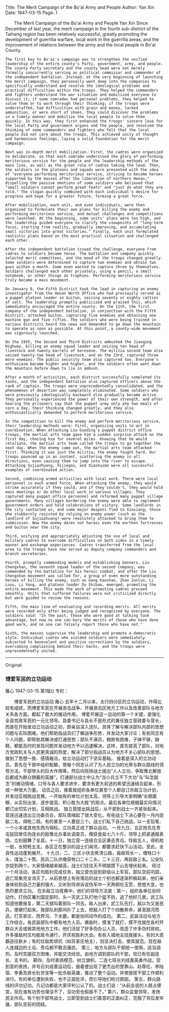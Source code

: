 Title: The Merit Campaign of the Bo'ai Army and People
Author: Yan Xin
Date: 1947-03-15
Page: 1

　　The Merit Campaign of the Bo'ai Army and People
    Yan Xin
    Since December of last year, the merit campaign in the fourth sub-district of the Taihang region has been relatively successful, greatly promoting the development of guerrilla warfare, local work in the guerrilla areas, and the improvement of relations between the army and the local people in Bo'ai County.

    The first key to Bo'ai's campaign was to strengthen the unified leadership of the entire county's Party, government, army, and people. The county Party secretary and the county head were not merely formally concurrently serving as political commissar and commander of the independent battalion. Instead, at the very beginning of launching the merit campaign, they personally went deep into the companies to specifically understand and resolve the ideological problems and practical difficulties within the troops. They helped the commanders and fighters understand the war situation and mobilized everyone to discuss it; if some comrades had personal problems, they helped to solve them or to work through their thinking; if the troops were understaffed, had difficulties with grain and money, lacked ammunition, or were short of shoes, they could discover the problems in a timely manner and mobilize the local people to solve them quickly. In this way, they first enhanced the troops' sincere love for the local Party and government organs and the people, and resolved the thinking of some commanders and fighters who felt that the local people did not care about the troops. This achieved unity of thought and harmonious feelings, laying a solid foundation for the merit campaign.

    Next was in-depth merit mobilization. First, the cadres were organized to deliberate, so that each comrade understood the glory of performing meritorious service for the people and the leadership methods of the mass line, as well as the great role of cadres taking the lead. Then, the soldiers in the platoons and squads were presented with the idea of "everyone performing meritorious service, striving to become heroes supported by the masses after the liberation of northern Henan," dispelling the passive emotions of some soldiers who believed that "small soldiers cannot perform great feats" and "just do what they are told." The slogan quickly combined with each individual's desire for progress and hope for a greater future, forming a great force.

    After mobilization, each unit, and even individuals, were then organized to formulate their own plans for killing the enemy and performing meritorious service, and mutual challenges and competitions were launched. At the beginning, some units' plans were too high, and the leadership guided everyone to clarify the viewpoints of "long-term focus, starting from reality, gradually improving, and accumulating small victories into great victories." Finally, each unit formulated realistic plans based on the most practical situation and challenged each other.

    After the independent battalion issued the challenge, everyone from cadres to soldiers became tense. The battalion and company quickly selected merit committees, and the mood of the troops changed greatly. Some soldiers were determined to capture two enemies and obtain two guns within a month. Some even wanted to capture three by themselves. Soldiers challenged each other privately, using a pencil, a small notebook, or other things as trophies. Performing meritorious service truly became a mass movement.

    On January 9, the Fifth District took the lead in capturing an enemy investigator from the Henan North Office who had previously served as a puppet platoon leader in Guitun, seizing seventy or eighty catties of salt. The leadership promptly publicized and praised this, which immediately encouraged the entire county. On the 11th, the first company of the independent battalion, in conjunction with the Fifth District, attacked Guitun, capturing five enemies and obtaining one machine gun and five rifles. The soldiers who were being trained in various districts heard the news and demanded to go down the mountain to operate as soon as possible. At this point, a county-wide movement was vigorously launched.

    On the 19th, the Second and Third Districts ambushed the Jiaoqing Highway, killing an enemy squad leader and seizing ten head of livestock and twenty barrels of kerosene. The militia second team also seized twenty-two head of livestock, and on the 23rd, captured three more enemies. The public security team also captured two. Everyone's enthusiasm became higher and higher, and the soldiers often went down the mountain before dawn to lie in ambush.

    After a month of activities, each district successfully completed its tasks, and the independent battalion also captured officers above the rank of captain. The troops were unprecedentedly consolidated, and the phenomenon of desertion was completely eliminated. Some soldiers who were previously ideologically backward also gradually became active. They personally experienced the power of their own strength, and after hearing the prisoners say that the puppet army only ate two meals of corn a day, their thinking changed greatly, and they also enthusiastically demanded to perform meritorious service.

    In the competition to kill the enemy and perform meritorious service, their leadership methods were: First, organizing units to act in coordination. When attacking Liu Guoding's puppet district office troops, the martial arts team gave him a sudden surprise attack on the first day, chasing him for several miles. Knowing that he would retaliate, the martial arts team called the troops to go together the next day. When the enemy came out, the martial arts team attacked first. Thinking it was just the militia, the enemy fought hard. Our troops pounced up in an instant, scattering the enemy in all directions, even causing them to jump into the river to escape. Attacking Sujiazhuang, Xijiegou, and Xiashuimo were all successful examples of coordinated action.

    Second, combining armed activities with local work. There were local personnel in each armed force. When attacking the enemy, they would strike accurately if they could, and if they couldn't, they would hold mass meetings or do other local work in various villages. They captured many puppet office personnel and reformed many puppet village governments. Many villages bordering the enemy were able to implement government orders and hold celebrations of victory. Some landlords in the city contacted us, and some major despots fled to Xinxiang; those who stubbornly resisted by relying on enemy power (such as the landlord of Sujiazhuang) were resolutely attacked to bring them to submission. Now the enemy dares not harass even the earthen fortresses and Guitun near the city.

    Third, unifying and appropriately adjusting the use of local and military cadres to overcome difficulties on both sides in a timely manner and exchange experiences. Cadres transferred from the local area to the troops have now served as deputy company commanders and branch secretaries.

    Fourth, promptly commending models and establishing banners. Liu Chengshan, the seventh squad leader of the second company, was commended by the battalion for his heroic combat, and after the Liu Chengshan movement was called for, a group of even more outstanding heroes of killing the enemy, such as Gang Kaoshan, Zhao Zunlun, Li Lusu, Li Yong, and platoon leader Du Shibao, emerged, promoting the entire movement. This made the work of promoting cadres proceed smoothly. Units that suffered failures were not criticized directly but were guided to review the reasons.

    Fifth, the mass line of evaluating and recording merits. All merits were recorded only after being judged and recognized by everyone. The soldiers said: "In the past, those who were good at talking took advantage, but now no one can bury the merits of those who have done good work, and no one can falsely report those who have not."

    Sixth, the masses supervise the leadership and promote a democratic style. Individual cadres who scolded soldiers were immediately subjected to benevolent and positive corrections by the soldiers, overcoming complaining behind their backs, and the troops were unprecedentedly united.



<hr /> 

Original: 


### 博爱军民的立功运动
雁心
1947-03-15
第1版()
专栏：

　　博爱军民的立功运动
    雁心
    去年十二月以来，太行四分区的立功运动，作得比较有成绩，而博爱军民在开展游击战争、开展游击区地方工作以及改善部队与地方关系各方面，都起了极大的推动作用。
    博爱开展这一运动的第一个关键，是强化全县党政军民的一元化领导。县委书记与县长不是形式的兼任独立营政委与营长，而是在开始发动立功运动之初，即亲自深入连队，具体了解与解决部队内部的思想问题与实际困难。他们帮助指战员们了解战争形势，并发动大家讨论；有些同志有个人问题，即帮助其解决或打通思想；部队不满员，粮款有困难，子弹不够，缺鞋，都能及时的发现问题并发动地方予以迅速解决。这样，首先提高了部队，对地方党政机关与人民更真诚的热爱，解决了部分指战员认为地方不关心部队的思想。做到了思想一致、感情融洽，给立功运动打下坚实基础。
    接着是深入的立功动员。首先在干部中组织酝酿，使每个同志认识了为人民立功的光荣与群众路线的领导方法，干部带头的巨大作用等。然后向班排战士提出“人人立功、争取豫北解放后都成为群众拥戴的英雄”，打通部分战士中认为“当小兵立不下大功”与“叫怎就怎”的被动情绪。口号与各人要求进步，要求有更大前途的希望迅速结合起来，形成一种很大力量。
    动员之后，接着就组织各单位甚至个人都自订杀敌立功计划，并发动互相挑战竞赛。一开始有的单位计划太高，领导上引导大家明确“长期着眼、从实际出发、逐步提高、积小胜为大胜”的观点。最后各单位根据最实际情况都订出切实计划，互相挑战。
    独立营提出挑战后，从干部到战士一齐紧张起来。营连迅速选出立功委员会，部队情绪起了很大变化。有些战士下决心要在一月内捉敌二名，得枪二枝。有的甚至一人要捉三个。战士们私下自己挑战，以一支铅笔、一个小本或其他东西为锦标。立功真正成了群众运动。
    一月九日，五区抢先在贵屯捉回曾任伪连长的敌豫北办事处调查员，缴获食盐七八十斤。领导上抓紧通报表扬，立刻鼓舞了全县。十一日，独立营一连结合五区袭击贵屯，俘敌五人，得机枪一挺，长短枪五支。各区正在整训的战士们闻讯，都要求赶快下山活动。至此，全县性运动蓬勃展开。
    十九日，二、三区小伏击焦清公路，毙敌班长一、缴牲口十头、煤油二十筒。民兵二队亦缴获牲口二十二头，二十三日，再捉敌三名。公安队亦捉到两个。大家情绪越来越高，战士们往往天不明就摸下山去埋伏起来。
    经过一个月活动，各区均胜利完成任务，独立营也捉到尉级以上军官。部队空前巩固，逃亡现象完全消灭了。从前思想上有些落后的战士个别也都逐渐积极起来，他们亲身体验到自己力量的强大，又听到俘虏诉说伪军中一天两顿吃玉茭，思想大变，也热烈要求立功。
    在杀敌立功竞赛中，他们的领导方法是：第一，组织各单位协同动作。打伪区署刘国定部时，头一天武工队打他个猛不防，追了他好几里。武工队知道他要报复，第二天就叫着部队一同去。敌人出来，武工队先打，敌以为又是民兵，便硬打起来。我部队刹那间扑了上去，把敌人打了个四散奔命，甚至跳河而逃。打苏家庄、西界沟、下水磨，都是协同动作的成功。
    第二，武装活动与地方工作结合。各武装部队中都有地方人员。袭敌时，摸准了就打，摸不住就在各村开群众大会或做其他地方工作。他们活捉了好多伪办公人员，改造了许多伪村政权。许多接敌村庄均能政令通行，开庆祝胜利大会。有些入城地主找我接头，有的大恶霸逃往新乡；有的仗敌势顽抗（如苏家庄地主），则坚决打击，使其就范。现在敌人连城边的土屯、贵屯都不敢去骚扰。
    第三，地方与部队干部统一使用，适当调剂，及时克服双方困难，并能交流经验。由地方调到部队的干部，现已有任副连长、支书的。
    第四，及时表扬模范、树立旗帜。二连七班长刘成善英勇作战，受到营的表扬，并号召刘成善运动后，接着便出现了更杰出的罡靠山、赵尊伦、李陆宿、李勇及排长杜世宝等一批杀敌英雄，推动了整个运动。并使提拔干部工作顺利进行。有的单位遭到失败，也不正面批评，而引导他们检讨原因。
    第五，群众路线的评功记功。凡记功都是大家评判公认了的。战士们说：“从前会说的人就占便宜，现在谁有功劳也埋没不了，没功劳也假报不了。”
    第六，群众监督领导，发扬民主作风。有个别干部骂战士，立即受到战士们善意的正面纠正，克服了背后发牢骚，部队空前的团结。
